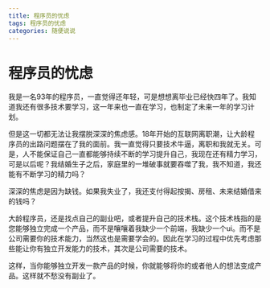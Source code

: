 ```yaml
---
title: 程序员的忧虑
tags: 程序员的忧虑
categories: 随便说说
---
```




# 程序员的忧虑

我是一名93年的程序员，一直觉得还年轻，可是想想离毕业已经快四年了。我知道我还有很多技术要学习，这一年来也一直在学习，也制定了未来一年的学习计划。

但是这一切都无法让我摆脱深深的焦虑感。18年开始的互联网离职潮，让大龄程序员的出路问题摆在了我的面前。我一直觉得只要技术牛逼，离职和我就无关。可是，人不能保证自己一直都能够持续不断的学习提升自己，我现在还有精力学习，可是以后呢？我结婚生子之后，家庭里的一堆破事就要吞噬了我，我不知道，我还能有不断学习的精力吗？

深深的焦虑是因为缺钱。如果我失业了，我还支付得起按揭、房租、未来结婚借来的钱吗？

大龄程序员，还是找点自己的副业吧，或者提升自己的技术栈。这个技术栈指的是您能够独立完成一个产品，而不是嚷嚷着我缺少一个前端，我缺少一个ui。而不是公司需要你的技术能力，当然这也是需要学会的。因此在学习的过程中优先考虑那些能让你有独立开发能力的技术，其次是公司需要的技术。

这样，当你能够独立开发一款产品的时候，你就能够将你的或者他人的想法变成产品。这样就不愁没有副业了。